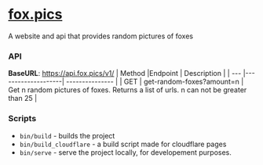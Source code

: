# [fox.pics](https://fox.pics)
A website and api that provides random pictures of foxes

### API
**BaseURL**: https://api.fox.pics/v1/
| Method |Endpoint | Description |
| --- |--------------------| --------------- |
| GET | get-random-foxes?amount=n | Get n random pictures of foxes. Returns a list of urls. n can not be greater than 25 |

### Scripts
* `bin/build` - builds the project 
* `bin/build_cloudflare` - a build script made for cloudflare pages
* `bin/serve` - serve the project locally, for developement purposes.
